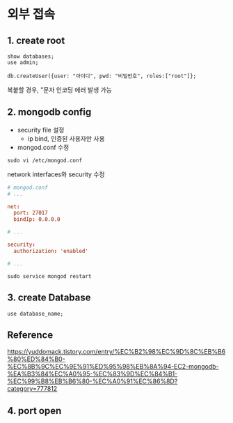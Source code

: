 # 외부 접속

## 1. create root

```
show databases;
use admin;

db.createUser({user: "아이디", pwd: "비밀번호", roles:["root"]};
```

복붙할 경우, "문자 인코딩 에러 발생 가능

## 2. mongodb config

- security file 설정
  - ip bind, 인증된 사용자만 사용
- mongod.conf 수정

```
sudo vi /etc/mongod.conf
```

network interfaces와 security 수정

```conf
# mongod.conf
# ...

net:
  port: 27017
  bindIp: 0.0.0.0

# ...

security:
  authorization: 'enabled'

# ...
```

```
sudo service mongod restart
```

## 3. create Database

```
use database_name;
```

## Reference

https://yuddomack.tistory.com/entry/%EC%B2%98%EC%9D%8C%EB%B6%80%ED%84%B0-%EC%8B%9C%EC%9E%91%ED%95%98%EB%8A%94-EC2-mongodb-%EA%B3%84%EC%A0%95-%EC%83%9D%EC%84%B1-%EC%99%B8%EB%B6%80-%EC%A0%91%EC%86%8D?category=777812

## 4. port open

